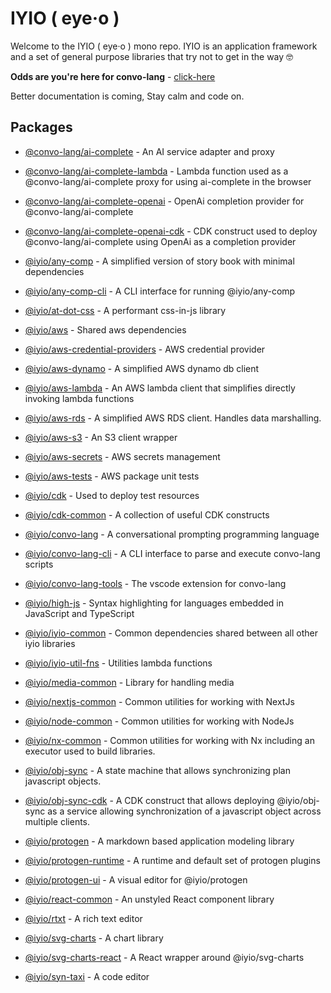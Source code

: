 # IYIO ( eye·o )
Welcome to the IYIO ( eye·o ) mono repo. IYIO is an application framework and a set of general
purpose libraries that try not to get in the way 🤓

**Odds are you're here for convo-lang** - [click-here](packages/convo-lang/README.md)

Better documentation is coming, Stay calm and code on.

## Packages

- [@convo-lang/ai-complete](packages/ai-complete/README.md) - 
  An AI service adapter and proxy

- [@convo-lang/ai-complete-lambda](packages/ai-complete-lambda/README.md) -
  Lambda function used as a @convo-lang/ai-complete proxy for using ai-complete in the browser

- [@convo-lang/ai-complete-openai](packages/ai-complete-openai/README.md) -
  OpenAi completion provider for @convo-lang/ai-complete

- [@convo-lang/ai-complete-openai-cdk](packages/ai-complete-openai-cdk/README.md) -
  CDK construct used to deploy @convo-lang/ai-complete using OpenAi as a completion provider

- [@iyio/any-comp](packages/any-comp/README.md) -
  A simplified version of story book with minimal dependencies

- [@iyio/any-comp-cli](packages/any-comp-cli/README.md) -
  A CLI interface for running @iyio/any-comp

- [@iyio/at-dot-css](packages/at-dot-css/README.md) -
  A performant css-in-js library

- [@iyio/aws](packages/aws/README.md) -
  Shared aws dependencies

- [@iyio/aws-credential-providers](packages/aws-credential-providers/README.md) -
  AWS credential provider

- [@iyio/aws-dynamo](packages/aws-dynamo/README.md) -
  A simplified AWS dynamo db client

- [@iyio/aws-lambda](packages/aws-lambda/README.md) -
  An AWS lambda client that simplifies directly invoking lambda functions

- [@iyio/aws-rds](packages/aws-rds/README.md) -
  A simplified AWS RDS client. Handles data marshalling.

- [@iyio/aws-s3](packages/aws-s3/README.md) -
  An S3 client wrapper

- [@iyio/aws-secrets](packages/aws-secrets/README.md) -
  AWS secrets management

- [@iyio/aws-tests](packages/aws-tests/README.md) -
  AWS package unit tests

- [@iyio/cdk](packages/cdk/README.md) -
  Used to deploy test resources

- [@iyio/cdk-common](packages/cdk-common/README.md) -
  A collection of useful CDK constructs

- [@iyio/convo-lang](packages/convo-lang/README.md) -
  A conversational prompting programming language

- [@iyio/convo-lang-cli](packages/convo-lang-cli/README.md) -
  A CLI interface to parse and execute convo-lang scripts

- [@iyio/convo-lang-tools](packages/convo-lang-tools/README.md) -
  The vscode extension for convo-lang

- [@iyio/high-js](packages/high-js/README.md) -
  Syntax highlighting for languages embedded in JavaScript and TypeScript

- [@iyio/iyio-common](packages/iyio-common/README.md) -
  Common dependencies shared between all other iyio libraries

- [@iyio/iyio-util-fns](packages/iyio-util-fns/README.md) -
  Utilities lambda functions

- [@iyio/media-common](packages/media-common/README.md) -
  Library for handling media

- [@iyio/nextjs-common](packages/nextjs-common/README.md) -
  Common utilities for working with NextJs

- [@iyio/node-common](packages/node-common/README.md) -
  Common utilities for working with NodeJs

- [@iyio/nx-common](packages/nx-common/README.md) -
  Common utilities for working with Nx including an executor used to build libraries.

- [@iyio/obj-sync](packages/obj-sync/README.md) -
  A state machine that allows synchronizing plan javascript objects.

- [@iyio/obj-sync-cdk](packages/obj-sync-cdk/README.md) -
  A CDK construct that allows deploying @iyio/obj-sync as a service allowing synchronization of a javascript object across multiple clients.

- [@iyio/protogen](packages/protogen/README.md) -
  A markdown based application modeling library

- [@iyio/protogen-runtime](packages/protogen-runtime/README.md) -
  A runtime and default set of protogen plugins

- [@iyio/protogen-ui](packages/protogen-ui/README.md) -
  A visual editor for @iyio/protogen

- [@iyio/react-common](packages/react-common/README.md) -
  An unstyled React component library

- [@iyio/rtxt](packages/rtxt/README.md) -
  A rich text editor

- [@iyio/svg-charts](packages/svg-charts/README.md) -
  A chart library

- [@iyio/svg-charts-react](packages/svg-charts-react/README.md) -
  A React wrapper around @iyio/svg-charts

- [@iyio/syn-taxi](packages/syn-taxi/README.md) -
  A code editor
